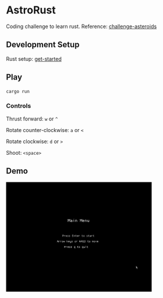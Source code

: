 # AstroRust
Coding challenge to learn rust. Reference: [challenge-asteroids](https://codingchallenges.fyi/challenges/challenge-asteroids)

## Development Setup
Rust setup: [get-started](https://www.rust-lang.org/learn/get-started)

## Play
```
cargo run
```

### Controls
Thrust forward: `w` or `^`

Rotate counter-clockwise: `a` or `<`

Rotate clockwise: `d` or `>`

Shoot: `<space>`

## Demo
<img src="./media/asteroids.gif" width="400" height="300"/>